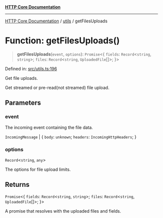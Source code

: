 [**HTTP Core Documentation**](../../README.md)

***

[HTTP Core Documentation](../../README.md) / [utils](../README.md) / getFilesUploads

# Function: getFilesUploads()

> **getFilesUploads**(`event`, `options`): `Promise`\<\{ `fields`: `Record`\<`string`, `string`\>; `files`: `Record`\<`string`, `UploadedFile`[]\>; \}\>

Defined in: [src/utils.ts:196](https://github.com/stonemjs/http-core/blob/6577700bdede2420a5df45a338635c35547070ea/src/utils.ts#L196)

Get file uploads.

Get streamed or pre-read(not streamed) file upload.

## Parameters

### event

The incoming event containing the file data.

`IncomingMessage` | \{ `body`: `unknown`; `headers`: `IncomingHttpHeaders`; \}

### options

`Record`\<`string`, `any`\>

The options for file upload limits.

## Returns

`Promise`\<\{ `fields`: `Record`\<`string`, `string`\>; `files`: `Record`\<`string`, `UploadedFile`[]\>; \}\>

A promise that resolves with the uploaded files and fields.
